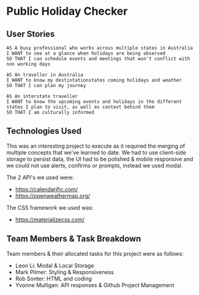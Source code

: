 # Public Holiday Checker

## User Stories
```
AS A busy professional who works across multiple states in Australia
I WANT to see at a glance when holidays are being observed
SO THAT I can schedule events and meetings that won't conflict with non working days
```
```
AS An traveller in Australia
I WANT to know my destintationstates coming holidays and weather
SO THAT I can plan my journey
```
```
AS An interstate traveller
I WANT to know the upcoming events and holidays in the different 
states I plan to visit, as well as context behind them
SO THAT I am culturally informed
```
## Technologies Used
This was an interesting project to execute as it required the merging of multiple 
concepts that we've learned to date.  We had to use client-side storage to persist
data, the UI had to be polished & mobile responsive and we could not use alerts,
confirms or prompts, instead we used modal.

The 2 API's we used were:
 * https://calendarific.com/
 * https://openweathermap.org/
 
The CSS framework we used was:
 * https://materializecss.com/

## Team Members & Task Breakdown
Team members & their allocated tasks for this project were as follows:
 * Leon Li: 	    Modal & Local Storage
 * Mark Pilmer: 	Styling & Responsiveness
 * Rob Sonter: 	  HTML and coding
 * Yvonne Mulligan:  API responses & Github	Project Management

